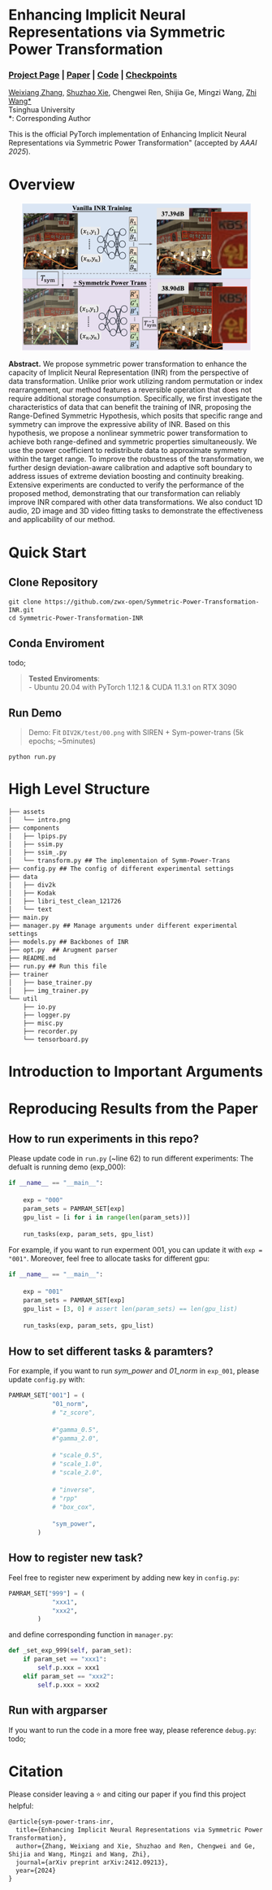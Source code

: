 # Enhancing Implicit Neural Representations via Symmetric Power Transformation

### [Project Page]() | [Paper](https://arxiv.org/abs/2412.09213) | [Code](https://github.com/zwx-open/Symmetric-Power-Transformation-INR) | [Checkpoints]()

[Weixiang Zhang](https://weixiang-zhang.github.io/),
[Shuzhao Xie](https://shuzhaoxie.github.io/),
Chengwei Ren,
Shijia Ge,
Mingzi Wang,
[Zhi Wang*](http://pages.mmlab.top/)<br>
Tsinghua University \
\*: Corresponding Author

This is the official PyTorch implementation of Enhancing Implicit Neural Representations via Symmetric Power Transformation" (accepted by *AAAI 2025*).

# Overview
<p align="center">
  <img src="./assets/intro.png" style="width:90%;">
</p>

**Abstract.** We propose symmetric power transformation to enhance the capacity of Implicit Neural Representation (INR) from the perspective of data transformation. Unlike prior work utilizing random permutation or index rearrangement, our method features a reversible operation that does not require additional storage consumption. Specifically, we first investigate the characteristics of data that can benefit the training of INR, proposing the Range-Defined Symmetric Hypothesis, which posits that specific range and symmetry can improve the expressive ability of INR. Based on this hypothesis, we propose a nonlinear symmetric power transformation to achieve both range-defined and symmetric properties simultaneously. We use the power coefficient to redistribute data to approximate symmetry within the target range. To improve the robustness of the transformation, we further design deviation-aware calibration and adaptive soft boundary to address issues of extreme deviation boosting and continuity breaking. Extensive
experiments are conducted to verify the performance of the proposed method, demonstrating that our transformation can reliably improve INR compared with other data transformations. We also conduct 1D audio, 2D image and 3D video fitting tasks to demonstrate the effectiveness and applicability of our method.


# Quick Start
## Clone Repository
```shell
git clone https://github.com/zwx-open/Symmetric-Power-Transformation-INR.git
cd Symmetric-Power-Transformation-INR
```
## Conda Enviroment
todo;

> **Tested Enviroments**: 
</br> - Ubuntu 20.04 with PyTorch 1.12.1 & CUDA 11.3.1 on RTX 3090

## Run Demo
> Demo: Fit `DIV2K/test/00.png` with SIREN + Sym-power-trans (5k epochs; ~5minutes)
```shell
python run.py 
```


# High Level Structure
```
├── assets
│   └── intro.png
├── components
│   ├── lpips.py
│   ├── ssim.py
│   ├── ssim_.py
│   └── transform.py ## The implementaion of Symm-Power-Trans
├── config.py ## The config of different experimental settings 
├── data
│   ├── div2k
│   ├── Kodak
│   ├── libri_test_clean_121726
│   └── text
├── main.py
├── manager.py ## Manage arguments under different experimental settings
├── models.py ## Backbones of INR
├── opt.py  ## Arugment parser
├── README.md
├── run.py ## Run this file
├── trainer
│   ├── base_trainer.py
│   ├── img_trainer.py  
└── util
    ├── io.py
    ├── logger.py
    ├── misc.py
    ├── recorder.py
    └── tensorboard.py
```

# Introduction to Important Arguments

# Reproducing Results from the Paper
## How to run experiments in this repo?
Please update code in `run.py` (~line 62) to run different experiments:
The defualt is running demo (exp_000):
```py
if __name__ == "__main__":

    exp = "000"
    param_sets = PAMRAM_SET[exp]
    gpu_list = [i for i in range(len(param_sets))]
    
    run_tasks(exp, param_sets, gpu_list)
```
For example, if you want to run experment 001, you can update it with `exp = "001"`. Moreover, feel free to allocate tasks for different gpu:
```py
if __name__ == "__main__":

    exp = "001"
    param_sets = PAMRAM_SET[exp]
    gpu_list = [3, 0] # assert len(param_sets) == len(gpu_list)
    
    run_tasks(exp, param_sets, gpu_list)
```
## How to set different tasks \& paramters?
For example, if you want to run *sym_power* and *01_norm* in `exp_001`, please update `config.py` with:

```python
PAMRAM_SET["001"] = (
            "01_norm",
            # "z_score",

            #"gamma_0.5",
            #"gamma_2.0",

            # "scale_0.5",
            # "scale_1.0",
            # "scale_2.0",

            # "inverse",
            # "rpp"
            # "box_cox",
            
            "sym_power",          
        )
```
## How to register new task?
Feel free to register new experiment by adding new key in `config.py`:
```python
PAMRAM_SET["999"] = (
            "xxx1",
            "xxx2",        
        )
```
and define corresponding function in `manager.py`:
```python
def _set_exp_999(self, param_set):
    if param_set == "xxx1":
        self.p.xxx = xxx1
    elif param_set == "xxx2":
        self.p.xxx = xxx2
```

## Run with argparser
If you want to run the code in a more free way, please reference `debug.py`:
todo;

# Citation
Please consider leaving a ⭐ and citing our paper if you find this project helpful:

```
@article{sym-power-trans-inr,
  title={Enhancing Implicit Neural Representations via Symmetric Power Transformation},
  author={Zhang, Weixiang and Xie, Shuzhao and Ren, Chengwei and Ge, Shijia and Wang, Mingzi and Wang, Zhi},
  journal={arXiv preprint arXiv:2412.09213},
  year={2024}
}
```

